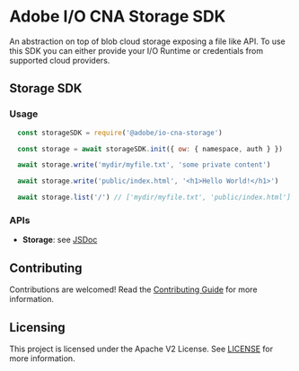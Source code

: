 # Adobe I/O CNA Storage SDK

An abstraction on top of blob cloud storage exposing a file like API.
To use this SDK you can either provide your I/O Runtime or credentials from
supported cloud providers.

## Storage SDK

### Usage

```js
  const storageSDK = require('@adobe/io-cna-storage')

  const storage = await storageSDK.init({ ow: { namespace, auth } })

  await storage.write('mydir/myfile.txt', 'some private content')

  await storage.write('public/index.html', '<h1>Hello World!</h1>')

  await storage.list('/') // ['mydir/myfile.txt', 'public/index.html']
```

### APIs

- **Storage**:
see [JSDoc](jsdoc.md)

## Contributing

Contributions are welcomed! Read the [Contributing Guide](./.github/CONTRIBUTING.md) for more information.

## Licensing

This project is licensed under the Apache V2 License. See [LICENSE](LICENSE) for more information.
